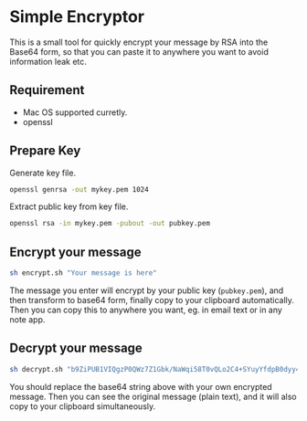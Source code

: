 # Simple Encryptor
This is a small tool for quickly encrypt your message by RSA into the Base64 form, so that you can paste it to anywhere you want to avoid information leak etc.
## Requirement
* Mac OS supported curretly.
* openssl
## Prepare Key
Generate key file.
```sh
openssl genrsa -out mykey.pem 1024  
```
Extract public key from key file.
```sh
openssl rsa -in mykey.pem -pubout -out pubkey.pem  
```
## Encrypt your message
```sh
sh encrypt.sh "Your message is here" 
```
The message you enter will encrypt by your public key (`pubkey.pem`), and then transform to base64 form, finally copy to your clipboard automatically.
Then you can copy this to anywhere you want, eg. in email text or in any note app.
## Decrypt your message
```sh
sh decrypt.sh "b9ZiPUB1VIQgzP0QWz7Z1Gbk/NaWqi58T0vQLo2C4+SYuyYfdpB0dyy4pyXnIDTokqA2x3ozbqDX0eMYRJer3RccvzHa3B0coYKEd6c9+67Z2Bnm5M7Ss5Jmi+OjHmP7zMKrl7ejuTeF9NzY6EhEoJmcgLFReM1+7ZvXhLuvrRc=" 
```
You should replace the base64 string above with your own encrypted message. Then you can see the original message (plain text), and it will also copy to your clipboard simultaneously.